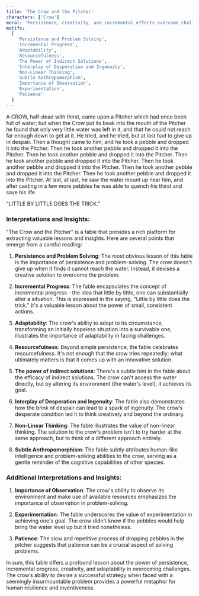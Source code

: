 ```yaml
---
title: 'The Crow and the Pitcher'
characters: ['Crow']
moral: 'Persistence, creativity, and incremental efforts overcome challenges.'
motifs:
  [
    'Persistence and Problem Solving',
    'Incremental Progress',
    'Adaptability',
    'Resourcefulness',
    'The Power of Indirect Solutions',
    'Interplay of Desperation and Ingenuity',
    'Non-Linear Thinking',
    'Subtle Anthropomorphism',
    'Importance of Observation',
    'Experimentation',
    'Patience'
  ]
---
```


A CROW, half-dead with thirst, came upon a Pitcher which had once been full of water; but when the Crow put its beak into the mouth of the Pitcher he found that only very little water was left in it, and that he could not reach far enough down to get at it. He tried, and he tried, but at last had to give up in despair. Then a thought came to him, and he took a pebble and dropped it into the Pitcher. Then he took another pebble and dropped it into the Pitcher. Then he took another pebble and dropped it into the Pitcher. Then he took another pebble and dropped it into the Pitcher. Then he took another pebble and dropped it into the Pitcher. Then he took another pebble and dropped it into the Pitcher. Then he took another pebble and dropped it into the Pitcher. At last, at last, he saw the water mount up near him, and after casting in a few more pebbles he was able to quench his thirst and save his life.

“LITTLE BY LITTLE DOES THE TRICK.”

### Interpretations and Insights:

"The Crow and the Pitcher" is a fable that provides a rich platform for extracting valuable lessons and insights. Here are several points that emerge from a careful reading:

1. **Persistence and Problem Solving**: The most obvious lesson of this fable is the importance of persistence and problem-solving. The crow doesn't give up when it finds it cannot reach the water. Instead, it devises a creative solution to overcome the problem.

2. **Incremental Progress**: The fable encapsulates the concept of incremental progress - the idea that little by little, one can substantially alter a situation. This is expressed in the saying, "Little by little does the trick." It's a valuable lesson about the power of small, consistent actions.

3. **Adaptability**: The crow's ability to adapt to its circumstance, transforming an initially hopeless situation into a survivable one, illustrates the importance of adaptability in facing challenges.

4. **Resourcefulness**: Beyond simple persistence, the fable celebrates resourcefulness. It's not enough that the crow tries repeatedly; what ultimately matters is that it comes up with an innovative solution.

5. **The power of indirect solutions**: There's a subtle hint in the fable about the efficacy of indirect solutions. The crow can't access the water directly, but by altering its environment (the water's level), it achieves its goal.

6. **Interplay of Desperation and Ingenuity**: The fable also demonstrates how the brink of despair can lead to a spark of ingenuity. The crow’s desperate condition led it to think creatively and beyond the ordinary.

7. **Non-Linear Thinking**: The fable illustrates the value of non-linear thinking. The solution to the crow's problem isn't to try harder at the same approach, but to think of a different approach entirely.

8. **Subtle Anthropomorphism**: The fable subtly attributes human-like intelligence and problem-solving abilities to the crow, serving as a gentle reminder of the cognitive capabilities of other species.

### Additional Interpretations and Insights:

1. **Importance of Observation**: The crow's ability to observe its environment and make use of available resources emphasizes the importance of observation in problem-solving.

2. **Experimentation**: The fable underscores the value of experimentation in achieving one's goal. The crow didn't know if the pebbles would help bring the water level up but it tried nonetheless.

3. **Patience**: The slow and repetitive process of dropping pebbles in the pitcher suggests that patience can be a crucial aspect of solving problems.

In sum, this fable offers a profound lesson about the power of persistence, incremental progress, creativity, and adaptability in overcoming challenges. The crow’s ability to devise a successful strategy when faced with a seemingly insurmountable problem provides a powerful metaphor for human resilience and inventiveness.
